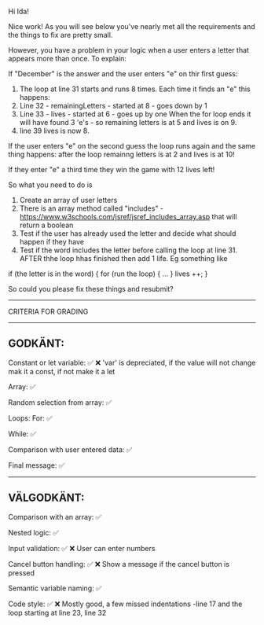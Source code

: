 Hi Ida!

Nice work! As you will see below you've nearly met all the requirements and the things to fix are pretty small.

However, you have a problem in your logic when a user enters a letter that appears more than once. To explain:

If "December" is the answer and the user enters "e" on thir first guess:

1. The loop at line 31 starts and runs 8 times. Each time it finds an "e" this happens:
  2. Line 32 - remainingLetters - started at 8 - goes down by 1
  3. Line 33 - lives - started at 6 - goes up by one
When the for loop ends it will have found 3 'e's - so remaining letters is at 5  and lives is on 9.
4. line 39 lives is now 8.

If the user enters "e" on the second guess the loop runs again and the same thing happens: after the loop remainng letters is at 2 and lives is at 10!

If they enter "e" a third time they win the game with 12 lives left!

So what you need to do is
1. Create an array of user letters
2. There is an array method called "includes" - https://www.w3schools.com/jsref/jsref_includes_array.asp that will return a boolean 
3. Test if the user has already used the letter and decide what should happen if they have
4. Test if the word includes the letter before calling the loop at line 31. AFTER thhe loop hhas finished then add 1 life. Eg something like

if (the letter is in the word) {
  for (run the loop) {
    ...
  }
  lives ++;
} 

So could you please fix these things and resubmit?


*************************************

CRITERIA FOR GRADING

*************************************

GODKÄNT:
-------------------------------------

Constant or let variable: ✅ ❌
'var' is depreciated, if the value will not change mak it a const, if not make it a let

Array: ✅

Random selection from array: ✅

Loops:
  For: ✅

  While: ✅

Comparison with user entered data: ✅

Final message: ✅

-------------------------------------

VÄLGODKÄNT:
-------------------------------------

Comparison with an array: ✅

Nested logic: ✅

Input validation: ✅ ❌
  User can enter numbers

Cancel button handling: ✅ ❌
  Show a message if the cancel button is pressed

Semantic variable naming: ✅

Code style: ✅ ❌
Mostly good, a few missed indentations -line 17 and the loop starting at line 23, line 32